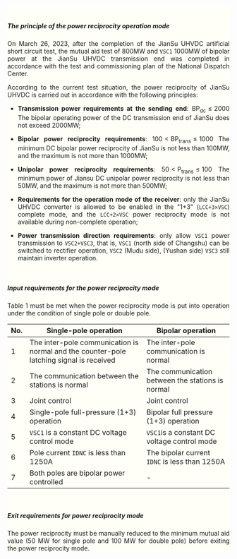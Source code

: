 <div style="text-align: justify; background-color: #FFFFF8;">
&nbsp

##### The principle of the power reciprocity operation mode

On March 26, 2023, after the completion of the JianSu UHVDC artificial short circuit test, the mutual aid test of 800MW and `VSC1` 1000MW of bipolar power at the JianSu UHVDC transmission end was completed in accordance with the test and commissioning plan of the National Dispatch Center.

According to the current test situation, the power reciprocity of JianSu UHVDC is carried out in accordance with the following principles:

+  **Transmission power requirements at the sending end**: $\mathrm{BP_{dc}}\leqslant2000$
The bipolar operating power of the DC transmission end of JianSu does not exceed 2000MW;

+ **Bipolar power reciprocity requirements**: $100<\mathrm{BP_{trans}}\leqslant1000$ The minimum DC bipolar power reciprocity of JianSu is not less than 100MW, and the maximum is not more than 1000MW;

+  **Unipolar power reciprocity requirements**: $50<\mathrm{P_{trans}}\leqslant100$ The minimum power of Jiansu DC unipolar power reciprocity is not less than 50MW, and the maximum is not more than 500MW;
 
+ **Requirements for the operation mode of the receiver**: only the JianSu UHVDC converter is allowed to be enabled in the "1+3" (`LCC+3×VSC`) complete mode, and the `LCC+2×VSC` power reciprocity mode is not available during non-complete operation;

+ **Power transmission direction requirements**: only allow `VSC1` power transmission to `VSC2+VSC3`, that is, `VSC1` (north side of Changshu) can be switched to rectifier operation, `VSC2` (Mudu side), (Yushan side) `VSC3` still maintain inverter operation.

<br>

##### Input requirements for the power reciprocity mode

Table 1 must be met when the power reciprocity mode is put into operation under the condition of single pole or double pole.

|No.|Single-pole operation                                                                  |Bipolar operation
|---|---------------------------------------------------------------------------------------|-----------------------------
|1  |The inter-pole communication is normal and the counter-pole latching signal is received|The inter-pole communication is normal
|2  |The communication between the stations is normal                  	                    |The communication between the stations is normal
|3  |Joint control	                                                                        |Joint control
|4	|Single-pole full-pressure (1+3) operation	                                            |Bipolar full pressure (1+3) operation
|5	|`VSC1` is a constant DC voltage control mode	                                        |`VSC1`is a constant DC voltage control mode
|6	|Pole current `IDNC` is less than 1250A                                                 |The bipolar current `IDNC` is less than 1250A
|7  |Both poles are bipolar power controlled			                                    |-  


<br>

##### Exit requirements for power reciprocity mode

The power reciprocity must be manually reduced to the minimum mutual aid value (50 MW for single pole and 100 MW for double pole) before exiting the power reciprocity mode.

</div>
